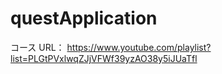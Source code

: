 # questApplication

コース URL：
https://www.youtube.com/playlist?list=PLGtPVxlwqZJjVFWf39yzAO38y5iJUaTfl
